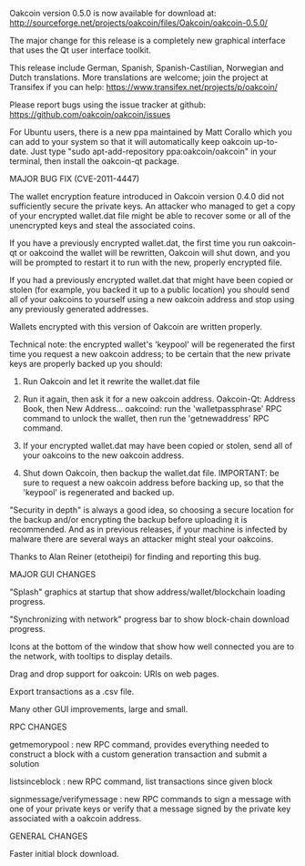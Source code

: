 Oakcoin version 0.5.0 is now available for download at:
http://sourceforge.net/projects/oakcoin/files/Oakcoin/oakcoin-0.5.0/

The major change for this release is a completely new graphical interface that uses the Qt user interface toolkit.

This release include German, Spanish, Spanish-Castilian, Norwegian and Dutch translations. More translations are welcome; join the project at Transifex if you can help:
https://www.transifex.net/projects/p/oakcoin/

Please report bugs using the issue tracker at github:
https://github.com/oakcoin/oakcoin/issues

For Ubuntu users, there is a new ppa maintained by Matt Corallo which you can add to your system so that it will automatically keep oakcoin up-to-date.  Just type "sudo apt-add-repository ppa:oakcoin/oakcoin" in your terminal, then install the oakcoin-qt package.

MAJOR BUG FIX  (CVE-2011-4447)

The wallet encryption feature introduced in Oakcoin version 0.4.0 did not sufficiently secure the private keys. An attacker who
managed to get a copy of your encrypted wallet.dat file might be able to recover some or all of the unencrypted keys and steal the
associated coins.

If you have a previously encrypted wallet.dat, the first time you run oakcoin-qt or oakcoind the wallet will be rewritten, Oakcoin will
shut down, and you will be prompted to restart it to run with the new, properly encrypted file.

If you had a previously encrypted wallet.dat that might have been copied or stolen (for example, you backed it up to a public
location) you should send all of your oakcoins to yourself using a new oakcoin address and stop using any previously generated addresses.

Wallets encrypted with this version of Oakcoin are written properly.

Technical note: the encrypted wallet's 'keypool' will be regenerated the first time you request a new oakcoin address; to be certain that the
new private keys are properly backed up you should:

1. Run Oakcoin and let it rewrite the wallet.dat file

2. Run it again, then ask it for a new oakcoin address.
Oakcoin-Qt: Address Book, then New Address...
oakcoind: run the 'walletpassphrase' RPC command to unlock the wallet,  then run the 'getnewaddress' RPC command.

3. If your encrypted wallet.dat may have been copied or stolen, send  all of your oakcoins to the new oakcoin address.

4. Shut down Oakcoin, then backup the wallet.dat file.
IMPORTANT: be sure to request a new oakcoin address before backing up, so that the 'keypool' is regenerated and backed up.

"Security in depth" is always a good idea, so choosing a secure location for the backup and/or encrypting the backup before uploading it is recommended. And as in previous releases, if your machine is infected by malware there are several ways an attacker might steal your oakcoins.

Thanks to Alan Reiner (etotheipi) for finding and reporting this bug.

MAJOR GUI CHANGES

"Splash" graphics at startup that show address/wallet/blockchain loading progress.

"Synchronizing with network" progress bar to show block-chain download progress.

Icons at the bottom of the window that show how well connected you are to the network, with tooltips to display details.

Drag and drop support for oakcoin: URIs on web pages.

Export transactions as a .csv file.

Many other GUI improvements, large and small.

RPC CHANGES

getmemorypool : new RPC command, provides everything needed to construct a block with a custom generation transaction and submit a solution

listsinceblock : new RPC command, list transactions since given block

signmessage/verifymessage : new RPC commands to sign a message with one of your private keys or verify that a message signed by the private key associated with a oakcoin address.

GENERAL CHANGES

Faster initial block download.
